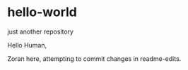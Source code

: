 # hello-world
just another repository

Hello Human,

Zoran here, attempting to commit changes in readme-edits. 
